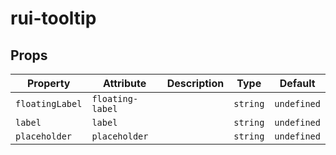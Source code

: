 # rui-tooltip

## Props

| Property    | Attribute    | Description | Type     | Default     |
| ----------- | ------------ | ----------- | -------- | ----------- |
| `floatingLabel` | `floating-label` |             | `string` | `undefined` |
| `label`  | `label`   |             | `string` | `undefined` |
| `placeholder`  | `placeholder`   |             | `string` | `undefined` |
